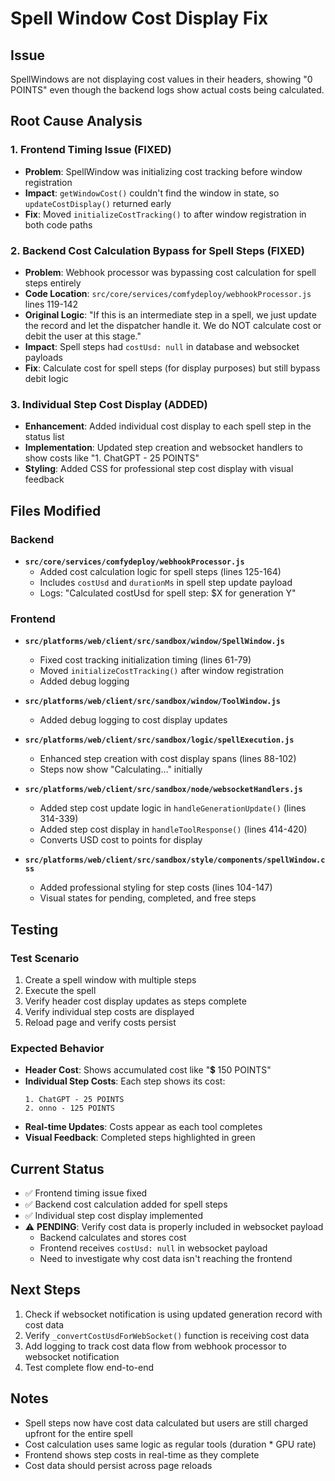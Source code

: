# Spell Window Cost Display Fix

## Issue
SpellWindows are not displaying cost values in their headers, showing "0 POINTS" even though the backend logs show actual costs being calculated.

## Root Cause Analysis

### 1. Frontend Timing Issue (FIXED)
- **Problem**: SpellWindow was initializing cost tracking before window registration
- **Impact**: `getWindowCost()` couldn't find the window in state, so `updateCostDisplay()` returned early
- **Fix**: Moved `initializeCostTracking()` to after window registration in both code paths

### 2. Backend Cost Calculation Bypass for Spell Steps (FIXED)
- **Problem**: Webhook processor was bypassing cost calculation for spell steps entirely
- **Code Location**: `src/core/services/comfydeploy/webhookProcessor.js` lines 119-142
- **Original Logic**: "If this is an intermediate step in a spell, we just update the record and let the dispatcher handle it. We do NOT calculate cost or debit the user at this stage."
- **Impact**: Spell steps had `costUsd: null` in database and websocket payloads
- **Fix**: Calculate cost for spell steps (for display purposes) but still bypass debit logic

### 3. Individual Step Cost Display (ADDED)
- **Enhancement**: Added individual cost display to each spell step in the status list
- **Implementation**: Updated step creation and websocket handlers to show costs like "1. ChatGPT - 25 POINTS"
- **Styling**: Added CSS for professional step cost display with visual feedback

## Files Modified

### Backend
- **`src/core/services/comfydeploy/webhookProcessor.js`**
  - Added cost calculation logic for spell steps (lines 125-164)
  - Includes `costUsd` and `durationMs` in spell step update payload
  - Logs: "Calculated costUsd for spell step: $X for generation Y"

### Frontend
- **`src/platforms/web/client/src/sandbox/window/SpellWindow.js`**
  - Fixed cost tracking initialization timing (lines 61-79)
  - Moved `initializeCostTracking()` after window registration
  - Added debug logging

- **`src/platforms/web/client/src/sandbox/window/ToolWindow.js`**
  - Added debug logging to cost display updates

- **`src/platforms/web/client/src/sandbox/logic/spellExecution.js`**
  - Enhanced step creation with cost display spans (lines 88-102)
  - Steps now show "Calculating..." initially

- **`src/platforms/web/client/src/sandbox/node/websocketHandlers.js`**
  - Added step cost update logic in `handleGenerationUpdate()` (lines 314-339)
  - Added step cost display in `handleToolResponse()` (lines 414-420)
  - Converts USD cost to points for display

- **`src/platforms/web/client/src/sandbox/style/components/spellWindow.css`**
  - Added professional styling for step costs (lines 104-147)
  - Visual states for pending, completed, and free steps

## Testing

### Test Scenario
1. Create a spell window with multiple steps
2. Execute the spell
3. Verify header cost display updates as steps complete
4. Verify individual step costs are displayed
5. Reload page and verify costs persist

### Expected Behavior
- **Header Cost**: Shows accumulated cost like "💲 150 POINTS"
- **Individual Step Costs**: Each step shows its cost:
  ```
  1. ChatGPT - 25 POINTS
  2. onno - 125 POINTS
  ```
- **Real-time Updates**: Costs appear as each tool completes
- **Visual Feedback**: Completed steps highlighted in green

## Current Status
- ✅ Frontend timing issue fixed
- ✅ Backend cost calculation added for spell steps
- ✅ Individual step cost display implemented
- ⚠️  **PENDING**: Verify cost data is properly included in websocket payload
  - Backend calculates and stores cost
  - Frontend receives `costUsd: null` in websocket payload
  - Need to investigate why cost data isn't reaching the frontend

## Next Steps
1. Check if websocket notification is using updated generation record with cost data
2. Verify `_convertCostUsdForWebSocket()` function is receiving cost data
3. Add logging to track cost data flow from webhook processor to websocket notification
4. Test complete flow end-to-end

## Notes
- Spell steps now have cost data calculated but users are still charged upfront for the entire spell
- Cost calculation uses same logic as regular tools (duration * GPU rate)
- Frontend shows step costs in real-time as they complete
- Cost data should persist across page reloads
